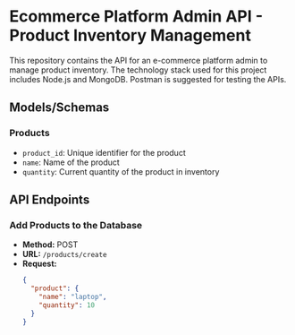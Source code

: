 # Ecommerce Platform Admin API - Product Inventory Management

This repository contains the API for an e-commerce platform admin to manage product inventory. The technology stack used for this project includes Node.js and MongoDB. Postman is suggested for testing the APIs.

## Models/Schemas

### Products

- `product_id`: Unique identifier for the product
- `name`: Name of the product
- `quantity`: Current quantity of the product in inventory

## API Endpoints

### Add Products to the Database

- **Method:** POST
- **URL:** `/products/create`
- **Request:**
  ```json
  {
    "product": {
      "name": "laptop",
      "quantity": 10
    }
  }
  ```
